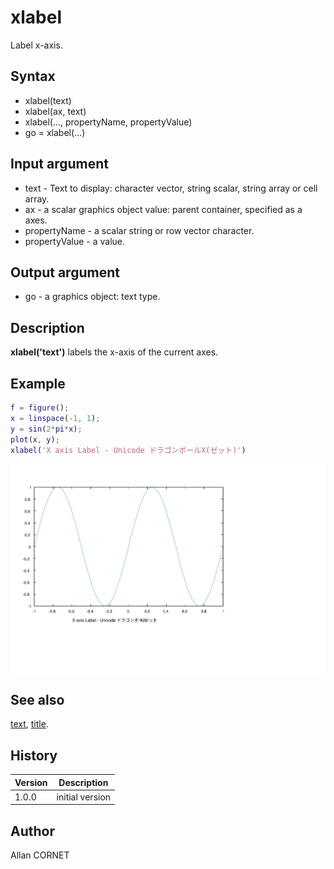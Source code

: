 # xlabel

Label x-axis.

## Syntax

- xlabel(text)
- xlabel(ax, text)
- xlabel(..., propertyName, propertyValue)
- go = xlabel(...)

## Input argument

- text - Text to display: character vector, string scalar, string array or cell array.
- ax - a scalar graphics object value: parent container, specified as a axes.
- propertyName - a scalar string or row vector character.
- propertyValue - a value.

## Output argument

- go - a graphics object: text type.

## Description

  <p><b>xlabel('text')</b> labels the x-axis of the current axes.</p>

## Example

```matlab
f = figure();
x = linspace(-1, 1);
y = sin(2*pi*x);
plot(x, y);
xlabel('X axis Label - Unicode ドラゴンボールX(ゼット)')
```

<img src="xlabel_79539F01.svg" align="middle"/>

## See also

[text](text.md), [title](title.md).

## History

| Version | Description     |
| ------- | --------------- |
| 1.0.0   | initial version |

## Author

Allan CORNET

